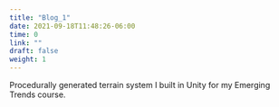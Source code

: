 ```yaml
---
title: "Blog_1"
date: 2021-09-18T11:48:26-06:00
time: 0
link: ""
draft: false
weight: 1
---
```

Procedurally generated terrain system I built in Unity for my Emerging Trends course.
